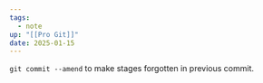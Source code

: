 ```yaml
---
tags:
  - note
up: "[[Pro Git]]"
date: 2025-01-15
---
```

`git commit --amend` to make stages forgotten in previous commit.